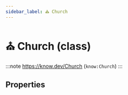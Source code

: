```yaml
---
sidebar_label: ⛪ Church
---
```


# ⛪ Church (class)

:::note
https://know.dev/Church
(`know:Church`)
:::

## Properties
